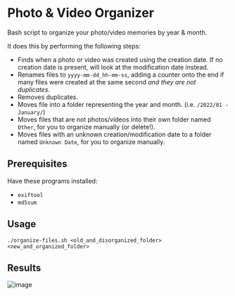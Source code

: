 # Photo & Video Organizer
Bash script to organize your photo/video memories by year & month. 

It does this by performing the following steps:
* Finds when a photo or video was created using the creation date. If no creation date is present, will look at the modification date instead.
* Renames files to `yyyy-mm-dd_hh-mm-ss`, adding a counter onto the end if many files were created at the same second *and they are not duplicates*.
* Removes duplicates.
* Moves file into a folder representing the year and month. (i.e. `/2022/01 - January/`)
* Moves files that are not photos/videos into their own folder named `Other`, for you to organize manually (or delete!).
* Moves files with an unknown creation/modification date to a folder named `Unknown Date`, for you to organize manually.

## Prerequisites
Have these programs installed:
* `exiftool`
* `md5sum`

## Usage
`./organize-files.sh <old_and_disorganized_folder> <new_and_organized_folder>` 

## Results

![image](https://github.com/christensenjairus/photo-video-organizer/assets/58751387/5801986f-f9cc-486e-98fd-54e102d79e42)

